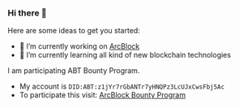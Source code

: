 ### Hi there 👋


Here are some ideas to get you started:

- 🔭 I’m currently working on [ArcBlock](https://arcblock.io)
- 🌱 I’m currently learning all kind of new blockchain technologies

I am participating ABT Bounty Program.
- My account is `DID:ABT:z1jYr7rGbANTr7yHNQPz3LcUJxCwsFbj5Ac` 
- To participate this visit: [ArcBlock Bounty Program](https://bounty.arcblock.io)
